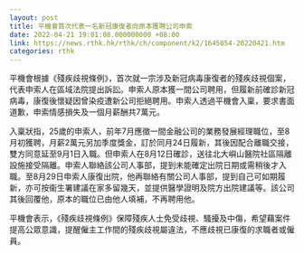 ```yaml
---
layout: post
title: 平機會首次代表一名新冠康復者向原本獲聘公司申索
date: 2022-04-21 19:01:08.000000000 +08:00
link: https://news.rthk.hk/rthk/ch/component/k2/1645054-20220421.htm
categories: rthk
---
```


平機會根據《殘疾歧視條例》，首次就一宗涉及新冠病毒康復者的殘疾歧視個案，代表申索人在區域法院提出訴訟。申索人原本獲一間公司聘用，但履新前確診新冠病毒，康復後懷疑因曾染疫遭新公司拒絕聘用。申索人透過平機會入稟，要求書面道歉，申索情感損失及一個月薪酬共7萬元。

入稟狀指，25歲的申索人，前年7月應徵一間金融公司的業務發展經理職位，至8月初獲聘，月薪2萬元另加季度獎金，訂於同月24日履新，其後因配合離職交接，雙方同意延至9月1日入職。但申索人在8月12日確診，送往北大嶼山醫院社區隔離設施接受隔離。申索人聯絡該公司人事部，提到未能確定出院日期或需稍後才入職。至8月29日申索人康復出院，他再聯絡有關公司人事部，提到自己可如期履新，亦可按衞生署建議在家多留幾天，並提供醫學證明及院方出院建議等。該公司其後回覆他，原本的職位已由他人填補，不再聘用他。

平機會表示，《殘疾歧視條例》保障殘疾人士免受歧視、騷擾及中傷，希望藉案件提高公眾意識，提醒僱主工作間的殘疾歧視屬違法，不應歧視已康復的求職者或僱員。
